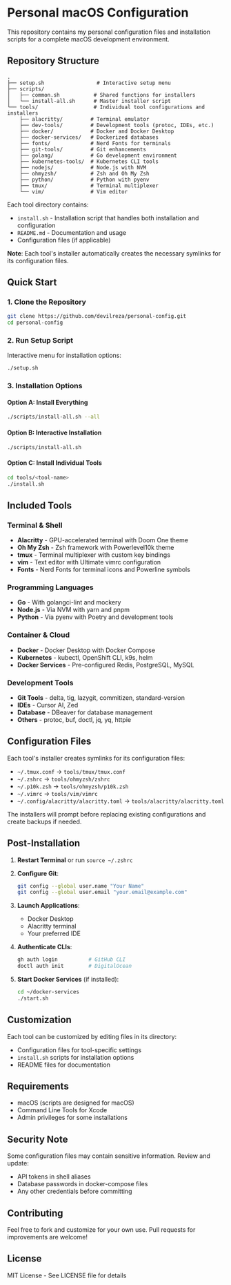 # Personal macOS Configuration

This repository contains my personal configuration files and installation scripts for a complete macOS development environment.

## Repository Structure

```
.
├── setup.sh                 # Interactive setup menu
├── scripts/
│   ├── common.sh           # Shared functions for installers
│   └── install-all.sh      # Master installer script
└── tools/                  # Individual tool configurations and installers
    ├── alacritty/         # Terminal emulator
    ├── dev-tools/         # Development tools (protoc, IDEs, etc.)
    ├── docker/            # Docker and Docker Desktop
    ├── docker-services/   # Dockerized databases
    ├── fonts/             # Nerd Fonts for terminals
    ├── git-tools/         # Git enhancements
    ├── golang/            # Go development environment
    ├── kubernetes-tools/  # Kubernetes CLI tools
    ├── nodejs/            # Node.js with NVM
    ├── ohmyzsh/           # Zsh and Oh My Zsh
    ├── python/            # Python with pyenv
    ├── tmux/              # Terminal multiplexer
    └── vim/               # Vim editor
```

Each tool directory contains:
- `install.sh` - Installation script that handles both installation and configuration
- `README.md` - Documentation and usage
- Configuration files (if applicable)

**Note**: Each tool's installer automatically creates the necessary symlinks for its configuration files.

## Quick Start

### 1. Clone the Repository
```bash
git clone https://github.com/devilreza/personal-config.git
cd personal-config
```

### 2. Run Setup Script
Interactive menu for installation options:
```bash
./setup.sh
```

### 3. Installation Options

#### Option A: Install Everything
```bash
./scripts/install-all.sh --all
```

#### Option B: Interactive Installation
```bash
./scripts/install-all.sh
```

#### Option C: Install Individual Tools
```bash
cd tools/<tool-name>
./install.sh
```

## Included Tools

### Terminal & Shell
- **Alacritty** - GPU-accelerated terminal with Doom One theme
- **Oh My Zsh** - Zsh framework with Powerlevel10k theme
- **tmux** - Terminal multiplexer with custom key bindings
- **vim** - Text editor with Ultimate vimrc configuration
- **Fonts** - Nerd Fonts for terminal icons and Powerline symbols

### Programming Languages
- **Go** - With golangci-lint and mockery
- **Node.js** - Via NVM with yarn and pnpm
- **Python** - Via pyenv with Poetry and development tools

### Container & Cloud
- **Docker** - Docker Desktop with Docker Compose
- **Kubernetes** - kubectl, OpenShift CLI, k9s, helm
- **Docker Services** - Pre-configured Redis, PostgreSQL, MySQL

### Development Tools
- **Git Tools** - delta, tig, lazygit, commitizen, standard-version
- **IDEs** - Cursor AI, Zed
- **Database** - DBeaver for database management
- **Others** - protoc, buf, doctl, jq, yq, httpie

## Configuration Files

Each tool's installer creates symlinks for its configuration files:
- `~/.tmux.conf` → `tools/tmux/tmux.conf`
- `~/.zshrc` → `tools/ohmyzsh/zshrc`
- `~/.p10k.zsh` → `tools/ohmyzsh/p10k.zsh`
- `~/.vimrc` → `tools/vim/vimrc`
- `~/.config/alacritty/alacritty.toml` → `tools/alacritty/alacritty.toml`

The installers will prompt before replacing existing configurations and create backups if needed.

## Post-Installation

1. **Restart Terminal** or run `source ~/.zshrc`

2. **Configure Git**:
   ```bash
   git config --global user.name "Your Name"
   git config --global user.email "your.email@example.com"
   ```

3. **Launch Applications**:
   - Docker Desktop
   - Alacritty terminal
   - Your preferred IDE

4. **Authenticate CLIs**:
   ```bash
   gh auth login          # GitHub CLI
   doctl auth init        # DigitalOcean
   ```

5. **Start Docker Services** (if installed):
   ```bash
   cd ~/docker-services
   ./start.sh
   ```

## Customization

Each tool can be customized by editing files in its directory:
- Configuration files for tool-specific settings
- `install.sh` scripts for installation options
- README files for documentation

## Requirements

- macOS (scripts are designed for macOS)
- Command Line Tools for Xcode
- Admin privileges for some installations

## Security Note

Some configuration files may contain sensitive information. Review and update:
- API tokens in shell aliases
- Database passwords in docker-compose files
- Any other credentials before committing

## Contributing

Feel free to fork and customize for your own use. Pull requests for improvements are welcome!

## License

MIT License - See LICENSE file for details
